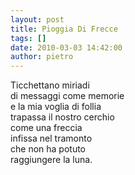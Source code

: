 ```yaml
---
layout: post
title: Pioggia Di Frecce
tags: []
date: 2010-03-03 14:42:00
author: pietro
---
```

Ticchettano miriadi<br/>di messaggi come memorie<br/>e la mia voglia di follia<br/>trapassa il nostro cerchio<br/>come una freccia<br/>infissa nel tramonto<br/>che non ha potuto<br/>raggiungere la luna.
